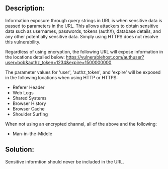 ## Description:

Information exposure through query strings in URL is when sensitive data is passed to parameters in the URL. This allows attackers to obtain sensitive data such as usernames, passwords, tokens (authX), database details, and any other potentially sensitive data. Simply using HTTPS does not resolve this vulnerability.

Regardless of using encryption, the following URL will expose information in the locations detailed below: https://vulnerablehost.com/authuser?user=bob&authz_token=1234&expire=1500000000

The parameter values for 'user', 'authz_token', and 'expire' will be exposed in the following locations 
when using HTTP or HTTPS:

- Referer Header
- Web Logs
- Shared Systems
- Browser History
- Browser Cache
- Shoulder Surfing

When not using an encrypted channel, all of the above and the following:
- Man-in-the-Middle


## Solution:

Sensitive informtion should never be included in the URL.
